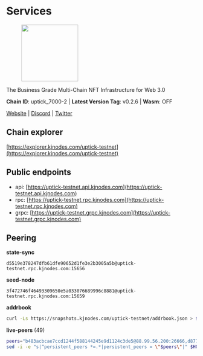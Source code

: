 # Services

<figure><img src="https://raw.githubusercontent.com/kj89/testnet_manuals/main/pingpub/logos/uptick.png" width="150" alt=""><figcaption></figcaption></figure>

The Business Grade Multi-Chain NFT Infrastructure for Web 3.0

**Chain ID**: uptick_7000-2 | **Latest Version Tag**: v0.2.6 | **Wasm**: OFF

[Website](https://uptick.network) | [Discord](https://discord.gg/UzeHS7fu5H) | [Twitter](https://twitter.com/uptickproject)




## Chain explorer
[https://explorer.kjnodes.com/uptick-testnet](https://explorer.kjnodes.com/uptick-testnet)

## Public endpoints

* api: [https://uptick-testnet.api.kjnodes.com](https://uptick-testnet.api.kjnodes.com)
* rpc: [https://uptick-testnet.rpc.kjnodes.com](https://uptick-testnet.rpc.kjnodes.com)
* grpc: [https://uptick-testnet.grpc.kjnodes.com](https://uptick-testnet.grpc.kjnodes.com)

## Peering

**state-sync**

```text
d5519e378247dfb61dfe90652d1fe3e2b3005a5b@uptick-testnet.rpc.kjnodes.com:15656
```

**seed-node**

```text
3f472746f46493309650e5a033076689996c8881@uptick-testnet.rpc.kjnodes.com:15659
```

**addrbook**
```bash
curl -Ls https://snapshots.kjnodes.com/uptick-testnet/addrbook.json > $HOME/.uptickd/config/addrbook.json
```

**live-peers** (49)
```bash
peers="b483acbcae7ccd1244f588144245e9d1124c3de5@88.99.56.200:26666,d8777278648d8fc93800692a8b96a7f104df4f9a@194.163.135.127:26656,0afb5ce897e69eec34fb32bf87f4a2f93f79e0b3@65.109.65.210:30656,70c19420bb2d40c5a6c3466c69ead6e0877b9cc7@45.85.250.108:26656,ac21c5a88a61a66c7678a60b321a170fe927c411@146.190.248.180:26656,dedd92019e364182bc24e7d4052fd7cefa94a976@65.108.200.60:20656,7849e4320385434b0828a3e0206a3b69767393f6@65.109.91.227:26656,10e15c663bb71095779182c54ccc933498fb6728@65.108.226.26:35656,b14b4e3a46180eccf00d816aed5338db925e2237@185.225.191.149:26656,11995495f726f4e4c2ab74862fdb30e87c167448@65.108.195.235:27656,49c86b1fdc3f99ac3108904aef4f64297f3f1415@209.222.97.81:26656,d5519e378247dfb61dfe90652d1fe3e2b3005a5b@65.109.68.190:15656,5739ae6fab71ec95fb3112f4d1ea2845782fa9f7@54.92.137.6:26656,1c66685cbf5c8dc0a739eb57c896d35eb2eed17c@141.94.139.233:28656,a489dcbd4c5b7ef20d77c51dba217e85c631f463@65.108.105.48:20456,fb2308819cefcdd8a74e957f82156625c47c42bc@65.108.229.95:26656,d0a53deabbc668a5bade8fc8b92cb9b0cba48c94@65.109.117.229:36656,96a2fd192db329ff9df3f44569f0fe452ea9f19e@65.108.232.110:15656,af5262526a0800a29a0a7194e1488a9fa62d0005@195.3.223.208:26656,94734f927b16ff91f5e45875396295d6173ca918@74.50.70.118:11574,e05ef87e0f9a2940cf057aefde89abf8171b00fb@65.109.84.250:15656,737e25ce01c94b20bdcb3d9ce642837ae7f4069a@135.181.116.9:31301,7dace139a0389ca95c5eda64ddf19a01e6d60d02@95.214.52.206:26656,a818920590d15226a206ec4c73b1c5c20c56a435@65.21.134.202:26666,8f6fbc1a1119f5827e1768aca3577724460fb61f@157.90.213.40:26656,7eead0ecb9000e6a70db7fd5659bb76278bda508@65.21.94.31:26656,00242af3dded97bb8380c9b9d98457ea7879e0c0@198.204.255.155:26656,0105e6bcc1d69031d27817110050319446101362@65.108.197.178:31656,145e9e43dfb55a87575837d997be5fcc8d7e1ac1@146.190.248.39:26656,6b5375296e81501b0db0a34a7a04f39520400214@65.108.45.200:27565,dd8080d9ea1f3830370a4f51ca6fe858a3d32191@65.108.72.253:11656,77b5fbf5a81f50613199164c56c872273ee5df8c@65.109.27.156:28656,4c22596be8857f6bd492113a9ace229a75c7429b@91.245.73.173:29656,279a4f3f473ef5ae74ea6c55f456702a435fc95d@157.90.208.222:60656,b9d3fe835ded0b93c39befad43fb3c4964ae740f@91.195.101.100:26656,09d3655a7cd649c276b698cd57fcff4ec39a176c@178.18.242.228:15656,e24bde7fe207160442fe6b93ee376a739def5757@51.222.248.153:26656,e9fee55fdf6668e4e04927cdd85bbbbc9e9e43b1@209.145.62.101:26656,d15d0b19bcdf7ffa592b04de5362f5def6b20aa0@65.21.204.46:26667,50e92c60d1b8c6681044778d74caaeef51a26ddd@94.130.207.215:15656,b9e0210809b9dfc9cd299c6e83116d7fa45c6e27@65.109.68.93:46656,132dcd9cbd5e6155edb535e477ba8262bb008243@199.175.98.113:26656,817d963631911f001f1a624a8b2458f5da688cfb@94.130.55.152:26656,ea3d5313e318da0b395b017a6ba7edffc1c93716@23.92.79.34:26766,2298edffe9306e4d9370233c1d29dab567829095@144.91.78.28:26656,f080fa98595cd13b2f93cfa930ba756eb2b55e11@107.155.88.146:26656,2c952455a0e425081b54855091ab84c1fe73c4bc@65.108.231.124:10656,bfc2be7e459b947973a15a01055cad86ad34f35c@185.163.127.24:15656,f97a75fb69d3a5fe893dca7c8d238ccc0bd66a8f@94.23.23.189:6969"
sed -i -e "s|^persistent_peers *=.*|persistent_peers = \"$peers\"|" $HOME/.uptickd/config/config.toml
```
